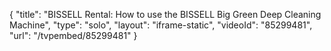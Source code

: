 {
    "title": "BISSELL Rental: How to use the BISSELL Big Green Deep Cleaning Machine",
    "type": "solo",
    "layout": "iframe-static",
    "videoId": "85299481",
    "url": "\/tvpembed\/85299481"
}